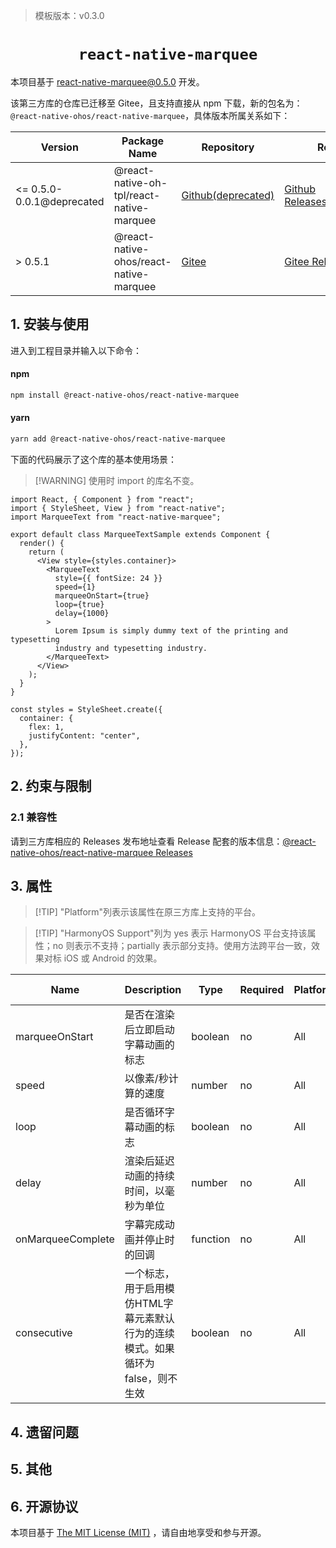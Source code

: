 > 模板版本：v0.3.0

<p align="center">
  <h1 align="center"> <code>react-native-marquee</code> </h1>
</p>

本项目基于 [react-native-marquee@0.5.0](https://github.com/kyo504/react-native-marquee) 开发。

该第三方库的仓库已迁移至 Gitee，且支持直接从 npm 下载，新的包名为：`@react-native-ohos/react-native-marquee`，具体版本所属关系如下：

| Version                   | Package Name                                      | Repository         | Release                    |
| ------------------------- | ------------------------------------------------- | ------------------ | -------------------------- |
| <= 0.5.0-0.0.1@deprecated | @react-native-oh-tpl/react-native-marquee | [Github(deprecated)](https://github.com/react-native-oh-library/react-native-marquee) | [Github Releases(deprecated)](https://github.com/react-native-oh-library/react-native-marquee/releases) |
| > 0.5.1                  | @react-native-ohos/react-native-marquee   | [Gitee](https://gitee.com/openharmony-sig/rntpc_react-native-marquee) | [Gitee Releases](https://gitee.com/openharmony-sig/rntpc_react-native-marquee/releases) |

## 1. 安装与使用

进入到工程目录并输入以下命令：

<!-- tabs:start -->

#### **npm**

```bash
npm install @react-native-ohos/react-native-marquee
```

#### **yarn**

```bash
yarn add @react-native-ohos/react-native-marquee
```

<!-- tabs:end -->

下面的代码展示了这个库的基本使用场景：

> [!WARNING] 使用时 import 的库名不变。

```tsx
import React, { Component } from "react";
import { StyleSheet, View } from "react-native";
import MarqueeText from "react-native-marquee";

export default class MarqueeTextSample extends Component {
  render() {
    return (
      <View style={styles.container}>
        <MarqueeText
          style={{ fontSize: 24 }}
          speed={1}
          marqueeOnStart={true}
          loop={true}
          delay={1000}
        >
          Lorem Ipsum is simply dummy text of the printing and typesetting
          industry and typesetting industry.
        </MarqueeText>
      </View>
    );
  }
}

const styles = StyleSheet.create({
  container: {
    flex: 1,
    justifyContent: "center",
  },
});
```

## 2. 约束与限制

### 2.1 兼容性

请到三方库相应的 Releases 发布地址查看 Release 配套的版本信息：[@react-native-ohos/react-native-marquee Releases](https://gitee.com/openharmony-sig/rntpc_react-native-marquee/releases)


## 3. 属性

> [!TIP] "Platform"列表示该属性在原三方库上支持的平台。

> [!TIP] "HarmonyOS Support"列为 yes 表示 HarmonyOS 平台支持该属性；no 则表示不支持；partially 表示部分支持。使用方法跨平台一致，效果对标 iOS 或 Android 的效果。

| Name | Description | Type | Required | Platform | HarmonyOS Support  |
| ----------------- | -------- | -------- | ------- | ------------------------------------------------------------ | -------- 
| marqueeOnStart    | 是否在渲染后立即启动字幕动画的标志                           | boolean  | no | All      | yes               |
| speed             | 以像素/秒计算的速度                                          | number   | no | All      | yes               |
| loop              | 是否循环字幕动画的标志                                       | boolean  | no | All      | yes               |
| delay             | 渲染后延迟动画的持续时间，以毫秒为单位                       | number   | no | All      | yes               |
| onMarqueeComplete | 字幕完成动画并停止时的回调                                   | function | no | All      | yes               |
| consecutive       | 一个标志，用于启用模仿HTML字幕元素默认行为的连续模式。如果循环为false，则不生效 | boolean  | no | All      | yes               |

## 4. 遗留问题

## 5. 其他

## 6. 开源协议

本项目基于 [The MIT License (MIT)](https://gitee.com/openharmony-sig/rntpc_react-native-marquee/blob/master/LICENSE) ，请自由地享受和参与开源。

